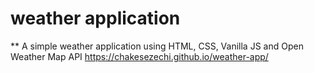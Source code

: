 # weather application
** A simple weather application using HTML, CSS, Vanilla JS and Open Weather Map API
https://chakesezechi.github.io/weather-app/

